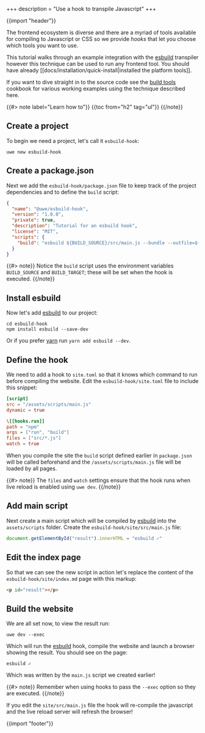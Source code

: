 +++
description = "Use a hook to transpile Javascript"
+++

{{import "header"}}

The frontend ecosystem is diverse and there are a myriad of tools available for compiling to Javascript or CSS so we provide *hooks* that let you choose which tools you want to use.

This tutorial walks through an example integration with the [esbuild][] transpiler however this technique can be used to run any frontend tool. You should have already [[docs/installation/quick-install|installed the platform tools]].

If you want to dive straight in to the source code see the [build tools][] cookbook for various working examples using the technique described here.

{{#> note label="Learn how to"}}
{{toc from="h2" tag="ul"}}
{{/note}}

## Create a project

To begin we need a project, let's call it `esbuild-hook`:

```
uwe new esbuild-hook
```

## Create a package.json

Next we add the `esbuild-hook/package.json` file to keep track of the project dependencies and to define the `build` script:

```json
{
  "name": "@uwe/esbuild-hook",
  "version": "1.0.0",
  "private": true,
  "description": "Tutorial for an esbuild hook",
  "license": "MIT",
  "scripts": {
    "build": "esbuild ${BUILD_SOURCE}/src/main.js --bundle --outfile=${BUILD_TARGET}/assets/scripts/main.js"
  }
}
```

{{#> note}}
Notice the `build` script uses the environment variables `BUILD_SOURCE` and `BUILD_TARGET`; these will be set when the hook is executed.
{{/note}}

## Install esbuild

Now let's add [esbuild][] to our project:

```
cd esbuild-hook
npm install esbuild --save-dev
```

Or if you prefer [yarn][] run `yarn add esbuild --dev`.

## Define the hook

We need to add a hook to `site.toml` so that it knows which command to run before compiling the website. Edit the `esbuild-hook/site.toml` file to include this snippet:

```toml
[script]
src = "/assets/scripts/main.js"
dynamic = true

\[[hooks.run]]
path = "npm"
args = ["run", "build"]
files = ["src/*.js"]
watch = true
```

When you compile the site the `build` script defined earlier in `package.json` will be called beforehand and the `/assets/scripts/main.js` file will be loaded by all pages.

{{#> note}}
The `files` and `watch` settings ensure that the hook runs when live reload is enabled using `uwe dev`.
{{/note}}

## Add main script

Next create a main script which will be compiled by [esbuild][] into the `assets/scripts` folder. Create the `esbuild-hook/site/src/main.js` file:

```js
document.getElementById("result").innerHTML = "esbuild ✓"
```

## Edit the index page

So that we can see the new script in action let's replace the content of the `esbuild-hook/site/index.md` page with this markup:

```html
<p id="result"></p>
```

## Build the website

We are all set now, to view the result run:

```
uwe dev --exec
```

Which will run the [esbuild][] hook, compile the website and launch a browser showing the result. You should see on the page:

```
esbuild ✓
```

Which was written by the `main.js` script we created earlier!

{{#> note}}
Remember when using hooks to pass the `--exec` option so they are executed.
{{/note}}

If you edit the `site/src/main.js` file the hook will re-compile the javascript and the live reload server will refresh the browser!

{{import "footer"}}

[build tools]: https://github.com/uwe-app/cookbook/tree/main/build "Build Tools"
[esbuild]: https://esbuild.github.io/
[yarn]: https://yarnpkg.com/
